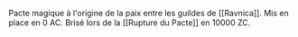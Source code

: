 Pacte magique à l'origine de la paix entre les guildes de [[Ravnica]]. Mis en place en 0 AC. Brisé lors de la [[Rupture du Pacte]] en 10000 ZC.